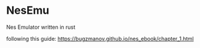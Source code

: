 # NesEmu
Nes Emulator written in rust

following this guide: https://bugzmanov.github.io/nes_ebook/chapter_1.html
